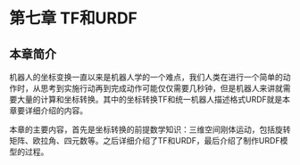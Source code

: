 # 第七章 TF和URDF
## 本章简介
机器人的坐标变换一直以来是机器人学的一个难点，我们人类在进行一个简单的动作时，从思考到实施行动再到完成动作可能仅仅需要几秒钟，但是机器人来讲就需要大量的计算和坐标转换。其中的坐标转换TF和统一机器人描述格式URDF就是本章要详细介绍的内容。


本章的主要内容，首先是坐标转换的前提数学知识：三维空间刚体运动，包括旋转矩阵、欧拉角、四元数等。之后详细介绍了TF和URDF，最后介绍了制作URDF模型的过程。

